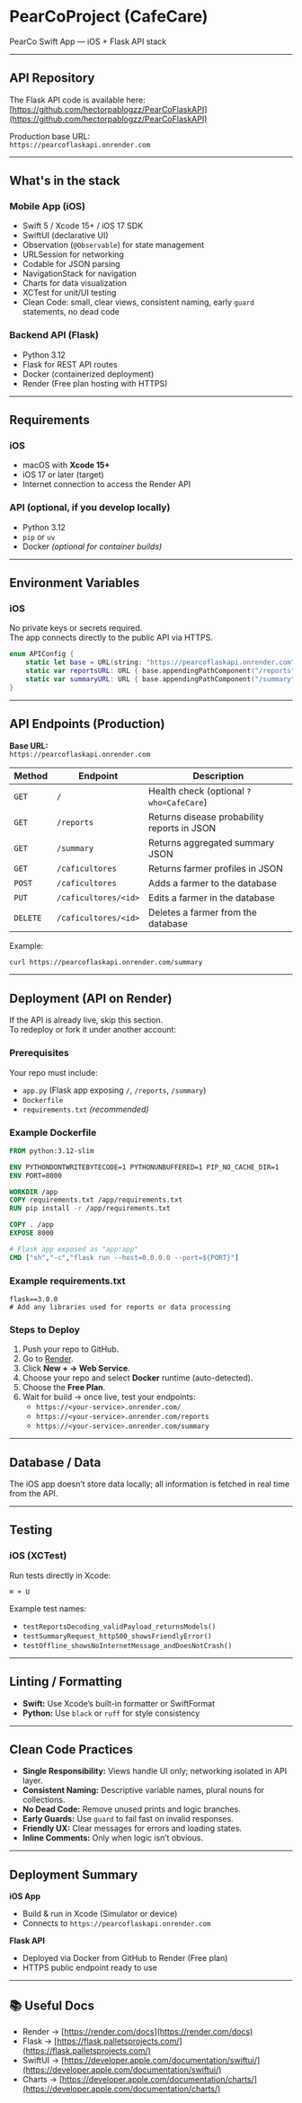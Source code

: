 # PearCoProject (CafeCare)

PearCo Swift App — iOS + Flask API stack

---

## API Repository

The Flask API code is available here:  
 [https://github.com/hectorpablogzz/PearCoFlaskAPI](https://github.com/hectorpablogzz/PearCoFlaskAPI)

Production base URL:  
`https://pearcoflaskapi.onrender.com`

---

## What's in the stack

### Mobile App (iOS)
- Swift 5 / Xcode 15+ / iOS 17 SDK  
- SwiftUI (declarative UI)  
- Observation (`@Observable`) for state management  
- URLSession for networking  
- Codable for JSON parsing  
- NavigationStack for navigation  
- Charts for data visualization  
- XCTest for unit/UI testing  
- Clean Code: small, clear views, consistent naming, early `guard` statements, no dead code  

### Backend API (Flask)
- Python 3.12  
- Flask for REST API routes  
- Docker (containerized deployment)  
- Render (Free plan hosting with HTTPS)  

---

## Requirements

### iOS
- macOS with **Xcode 15+**  
- iOS 17 or later (target)  
- Internet connection to access the Render API  

### API (optional, if you develop locally)
- Python 3.12  
- `pip` or `uv`  
- Docker *(optional for container builds)*  

---

## Environment Variables

### iOS
No private keys or secrets required.  
The app connects directly to the public API via HTTPS.

```swift
enum APIConfig {
    static let base = URL(string: "https://pearcoflaskapi.onrender.com")!
    static var reportsURL: URL { base.appendingPathComponent("/reports") }
    static var summaryURL: URL { base.appendingPathComponent("/summary") }
}
```

---

## API Endpoints (Production)

**Base URL:**  
`https://pearcoflaskapi.onrender.com`

| Method | Endpoint | Description |
|--------|-----------|-------------|
| `GET` | `/` | Health check (optional `?who=CafeCare`) |
| `GET` | `/reports` | Returns disease probability reports in JSON |
| `GET` | `/summary` | Returns aggregated summary JSON |
| `GET` | `/caficultores` | Returns farmer profiles in JSON |
| `POST` | `/caficultores` | Adds a farmer to the database |
| `PUT` | `/caficultores/<id>` | Edits a farmer in the database |
| `DELETE` | `/caficultores/<id>` | Deletes a farmer from the database |

Example:  
```bash
curl https://pearcoflaskapi.onrender.com/summary
```

---

## Deployment (API on Render)

If the API is already live, skip this section.  
To redeploy or fork it under another account:

### Prerequisites
Your repo must include:
- `app.py` (Flask app exposing `/`, `/reports`, `/summary`)
- `Dockerfile`
- `requirements.txt` *(recommended)*

### Example Dockerfile
```dockerfile
FROM python:3.12-slim

ENV PYTHONDONTWRITEBYTECODE=1 PYTHONUNBUFFERED=1 PIP_NO_CACHE_DIR=1
ENV PORT=8000

WORKDIR /app
COPY requirements.txt /app/requirements.txt
RUN pip install -r /app/requirements.txt

COPY . /app
EXPOSE 8000

# Flask app exposed as "app:app"
CMD ["sh","-c","flask run --host=0.0.0.0 --port=${PORT}"]
```

### Example requirements.txt
```
flask==3.0.0
# Add any libraries used for reports or data processing
```

### Steps to Deploy
1. Push your repo to GitHub.  
2. Go to [Render](https://render.com).  
3. Click **New + → Web Service**.  
4. Choose your repo and select **Docker** runtime (auto-detected).  
5. Choose the **Free Plan**.  
6. Wait for build → once live, test your endpoints:
   - `https://<your-service>.onrender.com/`
   - `https://<your-service>.onrender.com/reports`
   - `https://<your-service>.onrender.com/summary`

---

## Database / Data
The iOS app doesn’t store data locally; all information is fetched in real time from the API.  

---

## Testing

### iOS (XCTest)
Run tests directly in Xcode:
```
⌘ + U
```
Example test names:
- `testReportsDecoding_validPayload_returnsModels()`
- `testSummaryRequest_http500_showsFriendlyError()`
- `testOffline_showsNoInternetMessage_andDoesNotCrash()`

---

## Linting / Formatting
- **Swift:** Use Xcode’s built-in formatter or SwiftFormat  
- **Python:** Use `black` or `ruff` for style consistency  

---

## Clean Code Practices
- **Single Responsibility:** Views handle UI only; networking isolated in API layer.  
- **Consistent Naming:** Descriptive variable names, plural nouns for collections.  
- **No Dead Code:** Remove unused prints and logic branches.  
- **Early Guards:** Use `guard` to fail fast on invalid responses.  
- **Friendly UX:** Clear messages for errors and loading states.  
- **Inline Comments:** Only when logic isn’t obvious.  

---

## Deployment Summary

**iOS App**
- Build & run in Xcode (Simulator or device)  
- Connects to `https://pearcoflaskapi.onrender.com`

**Flask API**
- Deployed via Docker from GitHub to Render (Free plan)  
- HTTPS public endpoint ready to use  

---

## 📚 Useful Docs
- Render → [https://render.com/docs](https://render.com/docs)  
- Flask → [https://flask.palletsprojects.com/](https://flask.palletsprojects.com/)  
- SwiftUI → [https://developer.apple.com/documentation/swiftui/](https://developer.apple.com/documentation/swiftui/)  
- Charts → [https://developer.apple.com/documentation/charts/](https://developer.apple.com/documentation/charts/)  


